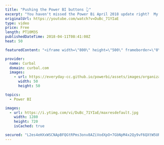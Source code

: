 ```yaml
---
title: "Pushing the Power BI buttons 👆"
excerpt: "You haven't missed the Power Bi April 2018 update right?  My favourite feature is by far the new buttons! With Power Bi buttons you can create all kinds of experiences, like buttons to change charts, as I show in this demo.  What is your favourite Power BI april 2018 update? Let me know in the comment"
originalUrl: https://youtube.com/watch?v=DuBc_71YIaE
type: video
price: Free
length: PT10M3S
publishedDateTime: 2018-04-11T08:41:08Z
heat: 50

featuredContent: "<iframe width=\"800\" height=\"500\" frameborder=\"0\" src=\"https://www.youtube.com/embed/DuBc_71YIaE\" allow=\"accelerometer; autoplay; encrypted-media; gyroscope; picture-in-picture\" allowfullscreen></iframe>"

provider:
  name: Curbal
  domain: curbal.com
  images:
    - url: https://everyday-cc.github.io/powerbi/assets/images/organizations/curbal.com-50x50.jpg
      width: 50
      height: 50

topics:
  - Power BI

images:
  - url: https://i.ytimg.com/vi/DuBc_71YIaE/maxresdefault.jpg
    width: 1280
    height: 720
    isCached: true

secured: "L2es4eHXxWSCNApBFQGtRPms3onv8AZiVodXpO+7GbNpM4x2Qy9vF6QXtW5URHFD8sQF8Y9HN7gFjyM2lnq0+wM4owpTGwvtyMinvRHr+h+SCRf3G8qoqWyRcJ+Wu71Yg/KJWYyEVPy7sP80wILOtaqaMkO/kyXIe8ZRK3FR0JfSCZnHM303pNWs6RQsMIeC0TVUl5XrQXr1AisHcE/Ko9MLPsON+lZV+TUj0wmxhfHy/5zVP/sK6Z4Is4EPXaPtvM0uLjzveIaVxpS6p3XtQ+JEjsAZXUFr0JWoo51utBP5MeOUl/Fzh3howlNf6NlvytXcIbsVC5EqjymEzMuKuCXrxLhZVuWu8bUYItrNzXRuK/SiJ1+vxkXtQjW4Se+wizq/ZYbsJF1J3dIEVFYnLolxtBPESXDGnk8hYmtUJBM=;XI8i9QkhATHhjgpPcG6wXQ=="
---
```



